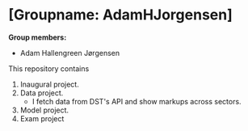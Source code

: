 # \[Groupname: AdamHJorgensen\]

**Group members:**
- Adam Hallengreen Jørgensen

This repository contains  
1. Inaugural project. 
2. Data project.
	- I fetch data from DST's API and show markups across sectors.
3. Model project. 
4. Exam project


